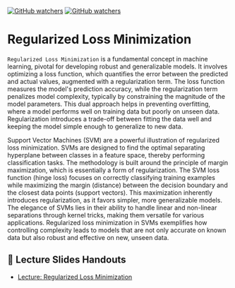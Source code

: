 [![GitHub watchers](https://img.shields.io/badge/tulip--lab-Statistical--Machine--Learning-brightgreen)](../README.md)
[![GitHub watchers](https://img.shields.io/badge/Module-Regularized--Loss--Minimization-orange)](README.md)

# Regularized Loss Minimization

`Regularized Loss Minimization` is a fundamental concept in machine learning, pivotal for developing robust and generalizable models. It involves optimizing a loss function, which quantifies the error between the predicted and actual values, augmented with a regularization term. The loss function measures the model's prediction accuracy, while the regularization term penalizes model complexity, typically by constraining the magnitude of the model parameters. This dual approach helps in preventing overfitting, where a model performs well on training data but poorly on unseen data. Regularization introduces a trade-off between fitting the data well and keeping the model simple enough to generalize to new data.

Support Vector Machines (SVM) are a powerful illustration of regularized loss minimization. SVMs are designed to find the optimal separating hyperplane between classes in a feature space, thereby performing classification tasks. The methodology is built around the principle of margin maximization, which is essentially a form of regularization. The SVM loss function (hinge loss) focuses on correctly classifying training examples while maximizing the margin (distance) between the decision boundary and the closest data points (support vectors). This maximization inherently introduces regularization, as it favors simpler, more generalizable models. The elegance of SVMs lies in their ability to handle linear and non-linear separations through kernel tricks, making them versatile for various applications. Regularized loss minimization in SVMs exemplifies how controlling complexity leads to models that are not only accurate on known data but also robust and effective on new, unseen data.

## :notebook_with_decorative_cover: Lecture Slides Handouts

- [Lecture: Regularized Loss Minimization](https://github.com/tulip-lab/handouts/blob/main/SML/FLIP17.pdf) 





